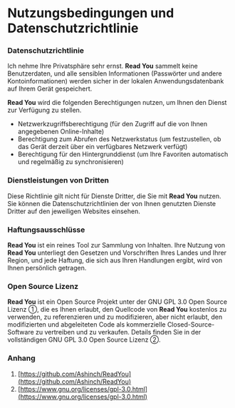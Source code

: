 # Nutzungsbedingungen und Datenschutzrichtlinie

### Datenschutzrichtlinie

Ich nehme Ihre Privatsphäre sehr ernst. **Read You** sammelt keine Benutzerdaten, und alle sensiblen Informationen (Passwörter und andere Kontoinformationen) werden sicher in der lokalen Anwendungsdatenbank auf Ihrem Gerät gespeichert.

**Read You** wird die folgenden Berechtigungen nutzen, um Ihnen den Dienst zur Verfügung zu stellen.

- Netzwerkzugriffsberechtigung (für den Zugriff auf die von Ihnen angegebenen Online-Inhalte)
- Berechtigung zum Abrufen des Netzwerkstatus (um festzustellen, ob das Gerät derzeit über ein verfügbares Netzwerk verfügt)
- Berechtigung für den Hintergrunddienst (um Ihre Favoriten automatisch und regelmäßig zu synchronisieren)

### Dienstleistungen von Dritten

Diese Richtlinie gilt nicht für Dienste Dritter, die Sie mit **Read You** nutzen. Sie können die Datenschutzrichtlinien der von Ihnen genutzten Dienste Dritter auf den jeweiligen Websites einsehen.

### Haftungsausschlüsse

**Read You** ist ein reines Tool zur Sammlung von Inhalten. Ihre Nutzung von **Read You** unterliegt den Gesetzen und Vorschriften Ihres Landes und Ihrer Region, und jede Haftung, die sich aus Ihren Handlungen ergibt, wird von Ihnen persönlich getragen.

### Open Source Lizenz

**Read You** ist ein Open Source Projekt unter der GNU GPL 3.0 Open Source Lizenz ①, die es Ihnen erlaubt, den Quellcode von **Read You** kostenlos zu verwenden, zu referenzieren und zu modifizieren, aber nicht erlaubt, den modifizierten und abgeleiteten Code als kommerzielle Closed-Source-Software zu vertreiben und zu verkaufen. Details finden Sie in der vollständigen GNU GPL 3.0 Open Source Lizenz ②.

### Anhang

1. [https://github.com/Ashinch/ReadYou](https://github.com/Ashinch/ReadYou)
2. [https://www.gnu.org/licenses/gpl-3.0.html](https://www.gnu.org/licenses/gpl-3.0.html)
